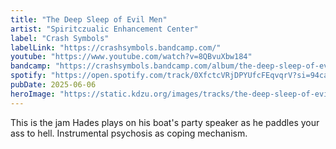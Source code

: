 ```yaml
---
title: "The Deep Sleep of Evil Men"
artist: "Spiritczualic Enhancement Center"
label: "Crash Symbols"
labelLink: "https://crashsymbols.bandcamp.com/"
youtube: "https://www.youtube.com/watch?v=8QBvuXbw184"
bandcamp: "https://crashsymbols.bandcamp.com/album/the-deep-sleep-of-evil-men"
spotify: "https://open.spotify.com/track/0XfctcVRjDPYUfcFEqvqrV?si=94caa9f330da418c"
pubDate: 2025-06-06
heroImage: "https://static.kdzu.org/images/tracks/the-deep-sleep-of-evil-men.jpg"
--- 
```

This is the jam Hades plays on his boat's party speaker as he paddles your ass to hell. Instrumental psychosis as coping mechanism.
